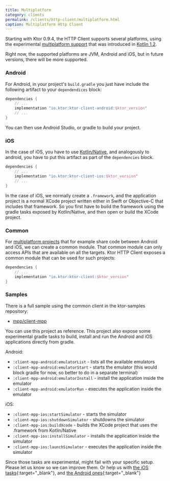 ```yaml
---
title: Multiplatform
category: clients
permalink: /clients/http-client/multiplatform.html
caption: Multiplatform Http Client 
---
```


Starting with Ktor 0.9.4, the HTTP Client supports several platforms, using the experimental [multiplatform support](https://kotlinlang.org/docs/reference/multiplatform.html)
that was introduced in [Kotlin 1.2](https://blog.jetbrains.com/kotlin/2017/11/kotlin-1-2-released/).

Right now, the supported platforms are JVM, Android and iOS, but in future versions, there will be more supported.

### Android

For Android, in your project's `build.gradle` you just have include the following artifact to your `dependendices` block:

```kotlin
dependencies {
    // ...
    implementation "io.ktor:ktor-client-android:$ktor_version"
    // ...
}
```

You can then use Android Studio, or gradle to build your project.

### iOS

In the case of iOS, you have to use [Kotlin/Native](https://github.com/JetBrains/kotlin-native), and analogously
to android, you have to put this artifact as part of the `dependencies` block. 

```kotlin
dependencies {
    // ...
    implementation "io.ktor:ktor-client-ios:$ktor_version"
    // ...
}
```

In the case of iOS, we normally create a `.framework`, and the application project is a normal XCode project
written either in Swift or Objective-C that includes that framework.
So you first have to build the framework using the gradle tasks exposed by Kotlin/Native,
and then open or build the XCode project. 

### Common

For [multiplatform projects](https://kotlinlang.org/docs/reference/multiplatform.html) that for example
share code between Android and iOS, we can create a common module.
That common module can only access APIs that are available on all the targets.
Ktor HTTP Client exposes a common module that can be used for such projects:

```kotlin
dependencies {
    // ...
    implementation "io.ktor:ktor-client:$ktor_version"
}
```

### Samples

There is a full sample using the common client in the ktor-samples repository:

* [mpp/client-mpp](https://github.com/ktorio/ktor-samples/tree/master/mpp/client-mpp)

You can use this project as reference. This project also expose some experimental gradle tasks to build, install and run the
Android and iOS applications directly from gradle.

Android:

* `:client-mpp-android:emulatorList` - lists all the available emulators
* `:client-mpp-android:emulatorStart` - starts the emulator (this would block gradle for now, so better to do in a separate terminal)
* `:client-mpp-android:emulatorInstall` - install the application inside the emulator
* `:client-mpp-android:emulatorRun` - executes the application inside the emulator

iOS:

* `:client-mpp-ios:startSimulator` - starts the simulator
* `:client-mpp-ios:shutdownSimulator` - shutdowns the simulator
* `:client-mpp-ios:buildXcode` - builds the XCode project that uses the .framework from Kotlin/Native
* `:client-mpp-ios:installSimulator` - installs the application inside the simulator
* `:client-mpp-ios:launchSimulator` - executes the application inside the simulator

Since those tasks are experimental, might fail with your specific setup. Please let us know so we can improve them.
Or help us with [the iOS tasks](https://github.com/ktorio/ktor-samples/blob/master/mpp/client-mpp/ios/build.gradle){:target="_blank"},
and [the Android ones](https://github.com/ktorio/ktor-samples/blob/master/mpp/client-mpp/android/build.gradle){:target="_blank"}
